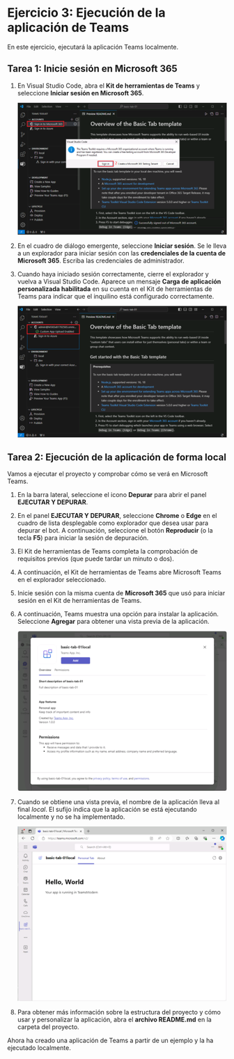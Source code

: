 # Ejercicio 3: Ejecución de la aplicación de Teams

En este ejercicio, ejecutará la aplicación Teams localmente.

## Tarea 1: Inicie sesión en Microsoft 365

1. En Visual Studio Code, abra el **Kit de herramientas de Teams** y seleccione **Iniciar sesión en Microsoft 365**.

    ![Captura de pantalla del botón de inicio de sesión en el Kit de herramientas de Teams para M365.](../../media/sign-in.png)

2. En el cuadro de diálogo emergente, seleccione **Iniciar sesión**. Se le lleva a un explorador para iniciar sesión con las **credenciales de la cuenta de Microsoft 365**.  Escriba las credenciales de administrador.

3. Cuando haya iniciado sesión correctamente, cierre el explorador y vuelva a Visual Studio Code. Aparece un mensaje **Carga de aplicación personalizada habilitada** en su cuenta en el Kit de herramientas de Teams para indicar que el inquilino está configurado correctamente.

    ![Captura de pantalla de la nota habilitada para la instalación de prueba en el Kit de herramientas de Teams.](../../media/sideload-enabled.png)

## Tarea 2: Ejecución de la aplicación de forma local

Vamos a ejecutar el proyecto y comprobar cómo se verá en Microsoft Teams.

1. En la barra lateral, seleccione el icono **Depurar** para abrir el panel **EJECUTAR Y DEPURAR**.
2. En el panel **EJECUTAR Y DEPURAR**, seleccione **Chrome** o **Edge** en el cuadro de lista desplegable como explorador que desea usar para depurar el bot.  A continuación, seleccione el botón **Reproducir** (o la tecla **F5**) para iniciar la sesión de depuración.
3. El Kit de herramientas de Teams completa la comprobación de requisitos previos (que puede tardar un minuto o dos).
4. A continuación, el Kit de herramientas de Teams abre Microsoft Teams en el explorador seleccionado.
5. Inicie sesión con la misma cuenta de **Microsoft 365** que usó para iniciar sesión en el Kit de herramientas de Teams.
6. A continuación, Teams muestra una opción para instalar la aplicación. Seleccione **Agregar** para obtener una vista previa de la aplicación.

    ![Captura de pantalla del cuadro de diálogo para instalar una aplicación de Teams.](../../media/add-teams-app.png)

7. Cuando se obtiene una vista previa, el nombre de la aplicación lleva al final *local*. El sufijo indica que la aplicación se está ejecutando localmente y no se ha implementado.

    ![Captura de pantalla de la página web para la pestaña en local.](../../media/run-tab-local.png)

8. Para obtener más información sobre la estructura del proyecto y cómo usar y personalizar la aplicación, abra el **archivo README.md** en la carpeta del proyecto.

Ahora ha creado una aplicación de Teams a partir de un ejemplo y la ha ejecutado localmente.
